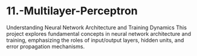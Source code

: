 # 11.-Multilayer-Perceptron
Understanding Neural Network Architecture and Training Dynamics This project explores fundamental concepts in neural network architecture and training, emphasizing the roles of input/output layers, hidden units, and error propagation mechanisms.
